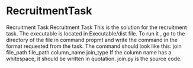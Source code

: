 # RecruitmentTask
Recruitment Task
Recruitment Task This is the solution for the recruitment task. 
The executable is located in Executable/dist file. To run it , go to the directory of the file in command propmt and write the command in the format requested from the task. 
The command should look like this: join file_path file_path column_name join_type If the column name has a whitespace, it should be written in quotation. 
join.py is the source code.
